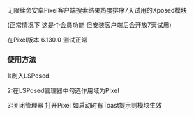 无限续命安卓Pixel客户端搜索结果热度排序7天试用的Xposed模块

(正常情况下 这是个会员功能 但安装客户端后会开放7天试用)

在Pixel版本 6.130.0 测试正常

### 使用方法
1:刷入LSPosed

2:在LSPosed管理器中勾选作用域为Pixel

3:关闭管理器 打开Pixel 如启动时有Toast提示则模块生效

